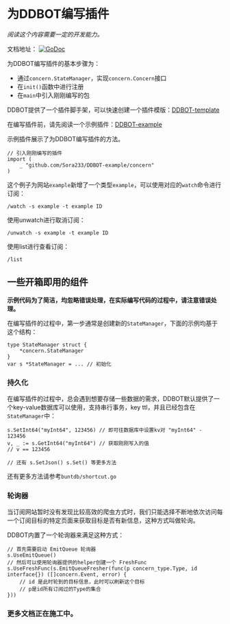 # 为DDBOT编写插件

*阅读这个内容需要一定的开发能力。*

文档地址：
[![GoDoc](http://img.shields.io/badge/go-documentation-blue.svg?style=flat-square)](https://pkg.go.dev/github.com/Sora233/DDBOT)

为DDBOT编写插件的基本步骤为：

- 通过`concern.StateManager`，实现`concern.Concern`接口
- 在`init()`函数中进行注册
- 在`main`中引入刚刚编写的包

DDBOT提供了一个插件脚手架，可以快速创建一个插件模版：[DDBOT-template](https://github.com/Sora233/DDBOT-template)

在编写插件前，请先阅读一个示例插件：[DDBOT-example](https://github.com/Sora233/DDBOT-example)

示例插件展示了为DDBOT编写插件的方法。

```golang
// 引入刚刚编写的插件
import (
    _ "github.com/Sora233/DDBOT-example/concern"
)
```

这个例子为网站`example`新增了一个类型`example`，可以使用对应的`watch`命令进行订阅：

```
/watch -s example -t example ID
```

使用unwatch进行取消订阅：

```
/unwatch -s example -t example ID
```

使用list进行查看订阅：

```
/list
```

## 一些开箱即用的组件

**示例代码为了简洁，均忽略错误处理，在实际编写代码的过程中，请注意错误处理。**

在编写插件的过程中，第一步通常是创建新的`StateManager`，下面的示例均基于这个结构：

```golang
type StateManager struct {
    *concern.StateManager
}
var s *StateManager = ... // 初始化
```

### 持久化

在编写插件的过程中，总会遇到想要存储一些数据的需求，DDBOT默认提供了一个key-value数据库可以使用，支持串行事务，key ttl，并且已经包含在`StateManager`中：

```golang
s.SetInt64("myInt64", 123456) // 即可往数据库中设置kv对 "myInt64" - 123456 
v, _ := s.GetInt64("myInt64") // 获取刚刚写入的值
// v == 123456

// 还有 s.SetJson() s.Set() 等更多方法
```

还有更多方法请参考`buntdb/shortcut.go`


### 轮询器

当订阅网站暂时没有发现比较高效的爬虫方式时，我们只能选择不断地依次访问每一个订阅目标的特定页面来获取目标是否有新信息，这种方式叫做轮询。

DDBOT内置了一个轮询器来满足这种方式：

```golang
// 首先需要启动 EmitQueue 轮询器
s.UseEmitQueue()
// 然后可以使用轮询器提供的helper创建一个 FreshFunc
s.UseFreshFunc(s.EmitQueueFresher(func(p concern_type.Type, id interface{}) ([]concern.Event, error) { 
    // id 是此时轮到的目标信息，此时可以刷新这个目标
    // p是id所有订阅过的Type的集合
}))
```

### 更多文档正在施工中。